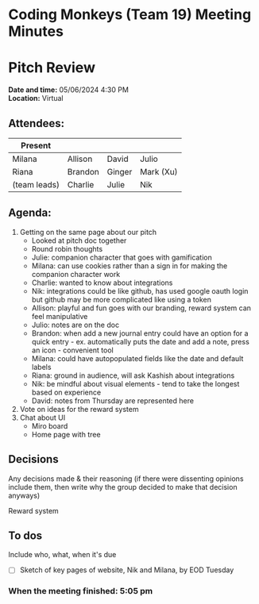 # Coding Monkeys (Team 19) Meeting Minutes
# Pitch Review

**Date and time:** 05/06/2024 4:30 PM  
**Location:** Virtual 

<!-- Note which members are present / absent (our team has 11 people) -->
## Attendees:
| Present      |             |            |            |
| -----------  | ----------- |----------- |----------- |
| Milana       | Allison     | David       | Julio      |
| Riana        | Brandon     | Ginger     | Mark (Xu)  |
| (team leads) | Charlie     | Julie      |  Nik   |

## Agenda:
1. Getting on the same page about our pitch
     - Looked at pitch doc together
     - Round robin thoughts
     - Julie: companion character that goes with gamification
     - Milana: can use cookies rather than a sign in for making the companion character work
     - Charlie: wanted to know about integrations
     - Nik: integrations could be like github, has used google oauth login but github may be more complicated like using a token
     - Allison: playful and fun goes with our branding, reward system can feel manipulative
     - Julio: notes are on the doc
     - Brandon: when add a new journal entry could have an option for a quick entry - ex. automatically puts the date and add a note, press an icon - convenient tool
     - Milana: could have autopopulated fields like the date and default labels
     - Riana: ground in audience, will ask Kashish about integrations
     - Nik: be mindful about visual elements - tend to take the longest based on experience
     - David: notes from Thursday are represented here
2. Vote on ideas for the reward system
3. Chat about UI
     - Miro board
     - Home page with tree


## Decisions
Any decisions made & their reasoning (if there were dissenting opinions include them, then write why the group decided to make that decision anyways)

Reward system

## To dos 
Include who, what, when it's due
- [ ] Sketch of key pages of website, Nik and Milana, by EOD Tuesday

### When the meeting finished: 5:05 pm
